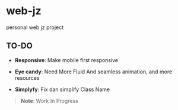 # web-jz
personal web jz project

## TO-DO
- **Responsive**: Make mobile first responsive

- **Eye candy**: Need More Fluid And seamless animation, and more resources

- **Simplyfy**: Fix dan simplify Class Name

> **Note**: Work In Progress

